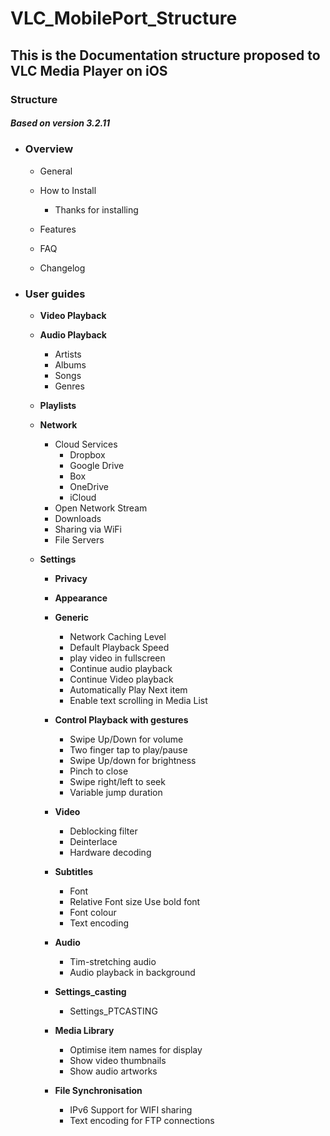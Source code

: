 # VLC_MobilePort_Structure
## This is the Documentation structure proposed to VLC Media Player on iOS
### Structure

##### Based on version 3.2.11

- ### Overview

  - General	

  - How to Install
    - Thanks for installing
  - Features
  - FAQ
  - Changelog

- ### User guides

  - **Video Playback**

  - **Audio Playback**

    - Artists
    - Albums
    - Songs
    - Genres

  - **Playlists**

  - **Network**

    - Cloud Services
      - Dropbox
      - Google Drive
      - Box
      - OneDrive
      - iCloud
    - Open Network Stream
    - Downloads
    - Sharing via WiFi 
    - File Servers

  - **Settings** 

    - **Privacy** 

    - **Appearance** 

    - **Generic**

      - Network Caching Level
      - Default Playback Speed
      - play video in fullscreen
      - Continue audio playback 
      - Continue Video playback
      - Automatically Play Next item
      - Enable text scrolling in Media List

    - **Control Playback with gestures**

      - Swipe Up/Down for volume
      - Two finger tap to play/pause
      - Swipe Up/down for brightness
      - Pinch to close
      - Swipe right/left to seek
      - Variable jump duration

    - **Video**

      - Deblocking filter
      - Deinterlace
      - Hardware decoding

    - **Subtitles**

      - Font
      - Relative Font size Use bold font 
      - Font colour
      - Text encoding

    - **Audio**

      - Tim-stretching audio
      - Audio playback in background

    - **Settings_casting**

      - Settings_PTCASTING

    - **Media Library**

      - Optimise item names for display
      - Show video thumbnails
      - Show audio artworks

    - **File Synchronisation**

      - IPv6 Support for WIFI sharing
      - Text encoding for FTP connections 

      
